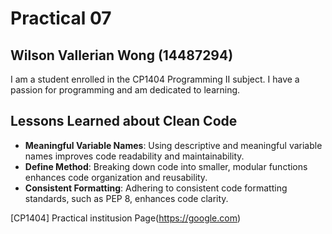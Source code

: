 # Practical 07
####
## Wilson Vallerian Wong (14487294)
I am a student enrolled in the CP1404 Programming II subject. 
I have a passion for programming and am dedicated to learning.

## Lessons Learned about Clean Code
- **Meaningful Variable Names**: Using descriptive and meaningful variable names improves code readability and maintainability.
- **Define Method**: Breaking down code into smaller, modular functions enhances code organization and reusability.
- **Consistent Formatting**: Adhering to consistent code formatting standards, such as PEP 8, enhances code clarity.

[CP1404] Practical institusion Page(https://google.com)